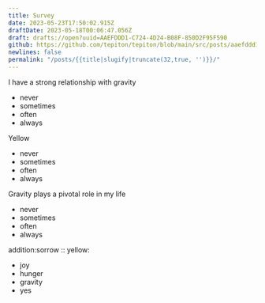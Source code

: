 ```yaml
---
title: Survey
date: 2023-05-23T17:50:02.915Z
draftDate: 2023-05-18T00:06:47.056Z
draft: drafts://open?uuid=AAEFDDD1-C724-4D24-B08F-850D2F95F590
github: https://github.com/tepiton/tepiton/blob/main/src/posts/aaefddd1-c724-4d24-b08f-850d2f95f590.md
newlines: false
permalink: "/posts/{{title|slugify|truncate(32,true, '')}}/"
---
```

I have a strong relationship with gravity
+ never
+ sometimes
+ often
+ always

Yellow
+ never
+ sometimes
+ often
+ always

Gravity plays a pivotal role in my life
+ never
+ sometimes
+ often
+ always

addition:sorrow :: yellow: 
+ joy
+ hunger
+ gravity
+ yes

